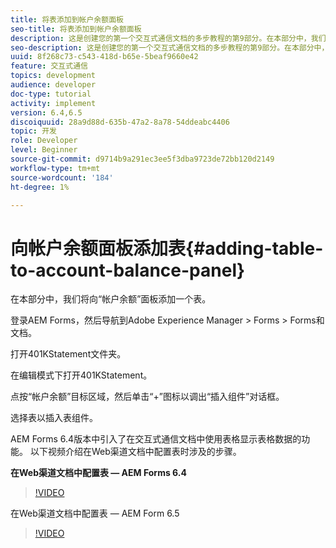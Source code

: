 ```yaml
---
title: 将表添加到帐户余额面板
seo-title: 将表添加到帐户余额面板
description: 这是创建您的第一个交互式通信文档的多步教程的第9部分。在本部分中，我们将向“帐户余额”面板添加一个表。
seo-description: 这是创建您的第一个交互式通信文档的多步教程的第9部分。在本部分中，我们将向“帐户余额”面板添加一个表。
uuid: 8f268c73-c543-418d-b65e-5beaf9660e42
feature: 交互式通信
topics: development
audience: developer
doc-type: tutorial
activity: implement
version: 6.4,6.5
discoiquuid: 28a9d88d-635b-47a2-8a78-54ddeabc4406
topic: 开发
role: Developer
level: Beginner
source-git-commit: d9714b9a291ec3ee5f3dba9723de72bb120d2149
workflow-type: tm+mt
source-wordcount: '184'
ht-degree: 1%

---
```



# 向帐户余额面板添加表{#adding-table-to-account-balance-panel}

在本部分中，我们将向“帐户余额”面板添加一个表。

登录AEM Forms，然后导航到Adobe Experience Manager > Forms > Forms和文档。

打开401KStatement文件夹。

在编辑模式下打开401KStatement。

点按“帐户余额”目标区域，然后单击“+”图标以调出“插入组件”对话框。

选择表以插入表组件。

AEM Forms 6.4版本中引入了在交互式通信文档中使用表格显示表格数据的功能。 以下视频介绍在Web渠道文档中配置表时涉及的步骤。

**在Web渠道文档中配置表 — AEM Forms 6.4**

>[!VIDEO](https://video.tv.adobe.com/v/22360/?quality=9&learn=on)

在Web渠道文档中配置表 — AEM Form 6.5

>[!VIDEO](https://video.tv.adobe.com/v/27847?quality=9&learn=on)


